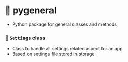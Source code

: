 # 🔰 pygeneral
- Python package for general classes and methods

### 💠 `Settings` class
  - Class to handle all settings related aspect for an app
  - Based on settings file stored in storage
     